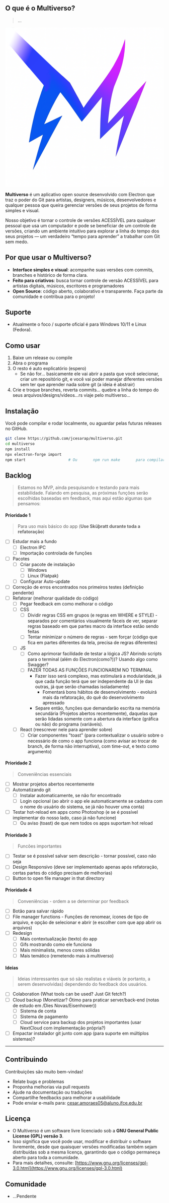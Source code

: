 ## O que é o Multiverso?
> ...

![Multiverso Logo](./assets/design/icon_heading.png)

**Multiverso** é um aplicativo open source desenvolvido com Electron que traz o poder do Git para artistas, designers, músicos, desenvolvedores e qualquer pessoa que queira gerenciar versões de seus projetos de forma simples e visual.

Nosso objetivo é tornar o controle de versões ACESSÍVEL para qualquer pessoal que usa um computador e pode se beneficiar de um controle de versões, criando um ambiente intuitivo para explorar a linha do tempo dos seus projetos — um verdadeiro “tempo para aprender” a trabalhar com Git sem medo.

## Por que usar o Multiverso?
* **Interface simples e visual**: acompanhe suas versões com commits, branches e histórico de forma clara.
* **Feito para criativos**: busca tornar controle de versão ACESSÍVEL para artistas digitais, músicos, escritores e programadores
* **Open Source**: código aberto, colaborativo e transparente. Faça parte da comunidade e contribua para o projeto!

## Suporte
* Atualmente o foco / suporte oficial é para Windows 10/11 e Linux (Fedora).

## Como usar

1. Baixe um release ou compile
2. Abra o programa
3. O resto é auto explicatório (espero)
    * Se não for... basicamente ele vai abrir a pasta que você selecionar, criar um repositório git, e você vai poder manejar diferentes versões sem ter que aprender nada sobre git (a ideia é abstrair)
4. Crie e troque branches, reverta commits... quebre a linha do tempo do seus arquivos/designs/vídeos...rs viaje pelo multiverso...

## Instalação

Você pode compilar e rodar localmente, ou aguardar pelas futuras releases no GitHub.

```bash
git clone https://github.com/jcesarap/multiverso.git
cd multiverso
npm install
npx electron-forge import
npm start                   # Ou       npm run make       para compilar instalador
```

## Backlog
> Estamos no MVP, ainda pesquisando e testando para mais estabilidade. Falando em pesquisa, as próximas funções serão escolhidas baseadas em feedback, mas aqui estão algumas que pensamos:

#### Prioridade 1
> Para uso mais básico do app     (**Use Sküþratt durante toda a refatoração**)
* [ ] Estudar mais a fundo
    * [ ] Electron IPC
    * [ ] Importação controlada de funções
* [ ] Pacotes
  * [ ] Criar pacote de instalação
    * [ ] Windows
    * [ ] Linux (Flatpak)
  * [ ] Configurar Auto-update
* [ ] Correção de erros encontrados nos primeiros testes (definição pendente)
* [ ] Refatorar (melhorar qualidade do código)
  * [ ] Pegar feedback em como melhorar o código
  * [ ] CSS
    * [ ] Dividir regras CSS em grupos (e regras em WHERE e STYLE) - separados por comentários visualmente fáceis de ver, separar regras baseado em que partes macro da interface estão sendo feitas
    * [ ] Tentar minimizar o número de regras - sem forçar (código que fica em partes diferentes da tela, precisa de regras diferentes)
  * [ ] JS
    * [ ] Como aprimorar facilidade de testar a lógica JS? Abrindo scripts para o terminal (além do Electron(como?))? Usando algo como Swagger?
    * [ ] FAZER TODAS AS FUNÇÔES FUNCIONAREM NO TERMINAL
      * Fazer isso será complexo, mas estimulará a modularidade, já que cada função terá que ser independente da UI (e das outras, já que serão chamadas isoladamente)
        * Fomentará bons hábitos de desenvolvimento - evoluirá mais da refatoração, do quê do desenvolvimento apressado
      * Separe então, funções que demandarão escrita na memória secundária (Projetos abertos recentemente), daquelas que serão lidadas somente com a abertura da interface (gráfica ou não) do programa (variáveis).
  * [ ] React (reescrever nele para aprender sobre)
      * [ ] Criar componentes "toast" (para contextualizar o usuário sobre o necessário de como o app funciona (como avisar ao trocar de branch, de forma não interruptiva), com time-out, e texto como argumento)

#### Prioridade 2
> Conveniências essenciais
* [ ] Mostrar projetos abertos recentemente
* [ ] Automatizando git
  * [ ] Instalar automaticamente, se não for encontrado
  * [ ] Login opcional (ao abrir o app ele automaticamente se cadastra com o nome do usuário do sistema, se já não houver uma conta)
* [ ] Testar hot-reload em apps como Photoshop (e se é possível implementar do nosso lado, caso já não funcione)
    * [ ] Ou aviso (toast) de que nem todos os apps suportam hot reload

#### Prioridade 3
> Funcões importantes
* [ ] Testar se é possível salvar sem descrição - tornar possível, caso não seja
* [ ] Design Responsivo (deve ser implementado apenas após refatoração, certas partes do código precisam de melhorias)
* [ ] Button to open file manager in that directory

#### Prioridade 4
> Conveniências - ordem a se determinar por feedback
* [ ] Botão para salvar rápido
* [ ] File manager functions - Funções de renomear, ícones de tipo de arquivo, e opção de selecionar e abrir (e escolher com que app abrir os arquivos)
* [ ] Redesign
  * [ ] Mais contextualização (texto) do app
  * [ ] Gifs mostrando como ele funciona
  * [ ] Mais minimalista, menos cores sólidas
  * [ ] Mais temático (remetendo mais à multiverso)

#### Ideias
> Ideias interessantes que só são realistas e viáveis (e portanto, a serem desenvolvidas) dependendo do feedback dos usuários.
* [ ] Colaboration (What tools can be used? Just Git fetch?)
* [ ] Cloud backup (Monetizar? Ótimo para praticar server/back-end (notas de estudo em /Dies Novas/Eisenhower))
  * [ ] Sistema de conta
  * [ ] Sistema de pagamento
  * [ ] Cloud service para backup dos projetos importantes (usar NextCloud com implementação própria?)
* [ ] Empactar instalador git junto com app (para suporte em múltiplos sistemas)?

---

## Contribuindo
Contribuições são muito bem-vindas!
* Relate bugs e problemas
* Proponha melhorias via pull requests
* Ajude na documentação ou traduções
* Compartilhe feedbacks para melhorar a usabilidade
* Pode enviar e-mails para: cesar.amoraes05@aluno.ifce.edu.br

## Licença

* O Multiverso é um software livre licenciado sob a **GNU General Public License (GPL) versão 3**.
* Isso significa que você pode usar, modificar e distribuir o software livremente, desde que quaisquer versões modificadas também sejam distribuídas sob a mesma licença, garantindo que o código permaneça aberto para toda a comunidade.
* Para mais detalhes, consulte: [https://www.gnu.org/licenses/gpl-3.0.html](https://www.gnu.org/licenses/gpl-3.0.html)

## Comunidade
* ...Pendente
